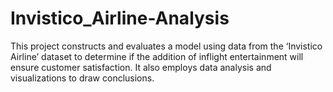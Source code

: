 # Invistico_Airline-Analysis
This project constructs and evaluates a model using data from the ‘Invistico Airline’ dataset to determine if the addition of inflight entertainment will ensure customer satisfaction. It also employs data analysis and visualizations to draw conclusions.
